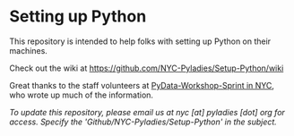 # Setting up Python

This repository is intended to help folks with setting up Python on their machines.

Check out the wiki at https://github.com/NYC-Pyladies/Setup-Python/wiki

Great thanks to the staff volunteers at [PyData-Workshop-Sprint in NYC](https://github.com/svaksha/PyData-Workshop-Sprint/wiki), who wrote up much of the information.

*To update this repository, please email us at nyc [at] pyladies [dot] org for access. Specify the 'Github/NYC-Pyladies/Setup-Python' in the subject.*



